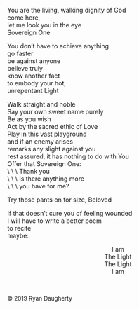 You are the living, walking dignity of God  
come here,  
let me look you in the eye  
Sovereign One  
  
You don’t have to achieve anything  
go faster  
be against anyone  
believe truly   
know another fact  
to embody your hot,  
unrepentant Light   
  
Walk straight and noble  
Say your own sweet name purely  
Be as you wish  
Act by the sacred ethic of Love   
Play in this vast playground    
and if an enemy arises   
remarks any slight against you  
rest assured, it has nothing to do with You  
Offer that Sovereign One:   
\  \  \  Thank you  
\  \  \  Is there anything more  
\  \  \  you have for me?    
  
Try those pants on for size, Beloved  
  
If that doesn’t cure you of feeling wounded  
I will have to write a better poem   
to recite  
maybe:    
  
<p style="text-align: center;">
I am </br>    
The Light  </br> 
The Light  </br> 
I am 
</p>

<br> 

<font size=2>© 2019 Ryan Daugherty</font> 
